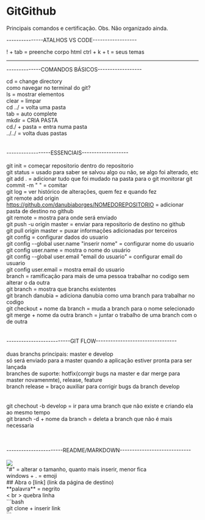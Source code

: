 # GitGithub
Principais comandos e certificação.
Obs. Não organizado ainda.






---------------ATALHOS VS CODE------------------

! + tab = preenche corpo html
ctrl + k + t = seus temas

------------------------------------------------

--------------COMANDOS BÁSICOS------------------


cd = change directory <br>
como navegar no terminal do git? <br>
ls = mostrar elementos <br>
clear = limpar <br>
cd ../ = volta uma pasta <br> 
tab = auto complete <br>
mkdir = CRIA PASTA <br>
cd./ + pasta = entra numa pasta <br>
../../ = volta duas pastas <br>
<br>
<br>
------------------ESSENCIAIS-------------------
<br>
<br>
git init = começar repositorio dentro do repositorio <br>
git status = usado para saber se salvou algo ou não, se algo foi alterado, etc <br>
git add . = adicionar tudo que foi mudado na pasta para o git monitorar
git commit -m " " = comitar  <br>
git log = ver histórico de alterações, quem fez e quando fez <br>
git remote add origin https://github.com/danubiaborges/NOMEDOREPOSITORIO = adicionar pasta de destino no github <br>
git remote = mostra para onde será enviado <br>
git push -u origin master = enviar para repositorio de destino no github <br>
git pull origin master = puxar informações adicionadas por terceiros <br>
git config = configurar dados do usuario <br>
git config --global user.name "inserir nome" = configurar nome do usuario <br>
git config user.name = mostra o nome do usuário <br>
git config --global user.email "email do usuario" = configurar email do usuario <br>
git config user.email = mostra email do usuario <br>
branch = ramificação para mais de uma pessoa trabalhar no codigo sem alterar o da outra <br>
git branch = mostra que branchs existentes <br>
git branch danubia = adiciona danubia como uma branch para trabalhar no codigo <br>
git checkout + nome da branch = muda a branch para o nome selecionado <br>
git merge + nome da outra branch = juntar o trabalho de uma branch com o de outra <br>
 <br>
 <br>
--------------------------GIT FLOW---------------------------------
 <br>
 <br>
duas branchs principais: master e develop <br> 
só será enviado para a master quando a aplicação estiver pronta para ser lançada <br>
branches de suporte: hotfix(corrgir bugs na master e dar merge para master novamenmte), release, feature <br> 
branch release = braço auxiliar para corrigir bugs da branch develop <br> <br> <br>
git chechout -b develop = ir para uma branch que não existe e criando ela ao mesmo tempo <br> 
git branch -d + nome da branch = deleta a branch que não é mais necessaria <br>

 <br>
 <br>
-----------------------README/MARKDOWN-----------------------------
 <br>
 <br>
<img src = "caminho da pasta"> <br>
"#" = alterar o tamanho, quanto mais inserir, menor fica <br>
windows + . = emoji <br>
## Abra o [link] (link da página de destino) <br>
**palavra** = negrito <br>
< br > quebra linha <br>
```bash <br>
git clone + inserir link  <br>
```
